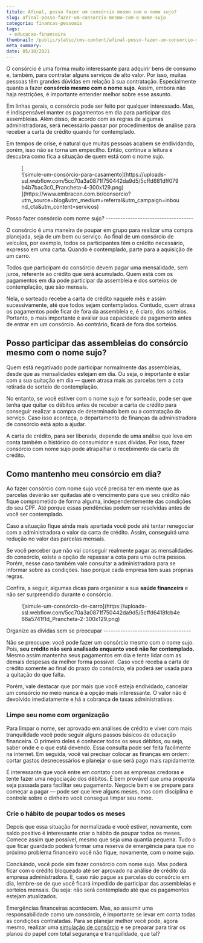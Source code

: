 ```yaml
---
titulo: Afinal, posso fazer um consórcio mesmo com o nome sujo?
slug: afinal-posso-fazer-um-consorcio-mesmo-com-o-nome-sujo
categoria: financas-pessoais
tags:
 - educacao-financeira
thumbnail: /public/static/cms-content/afinal-posso-fazer-um-consorcio-mesmo-com-o-nome-sujo.jpeg
meta_summary: 
date: 05/10/2021
---
```

O consórcio é uma forma muito interessante para adquirir bens de consumo e, também, para contratar alguns serviços de alto valor. Por isso, muitas pessoas têm grandes dúvidas em relação à sua contratação. Especialmente quanto a fazer **consórcio mesmo com o nome sujo**. Assim, embora não haja restrições, é importante entender melhor sobre esse assunto.

Em linhas gerais, o consórcio pode ser feito por qualquer interessado. Mas, é indispensável manter os pagamentos em dia para participar das assembleias. Além disso, de acordo com as regras de algumas administradoras, será necessário passar por procedimentos de análise para receber a carta de crédito quando for contemplado.

Em tempos de crise, é natural que muitas pessoas acabem se endividando, porém, isso não se torna um empecilho. Então, continue a leitura e descubra como fica a situação de quem está com o nome sujo.

<figure class="w-richtext-figure-type-image w-richtext-align-center">[<div>![simule-um-consórcio-para-casamento](https://uploads-ssl.webflow.com/5cc70a3a0871f750442da9d5/5cffd681dff079b4b7bac3c0_Prancheta-4-300x129.png)</div>](https://www.embracon.com.br/consorcio?utm_source=blog&utm_medium=referral&utm_campaign=inbound_cta&utm_content=servicos)</figure>Posso fazer consórcio com nome sujo?
------------------------------------

O consórcio é uma maneira de poupar em grupo para realizar uma compra planejada, seja de um bem ou serviço. Ao final de um consórcio de veículos, por exemplo, todos os participantes têm o crédito necessário, expresso em uma carta. Quando é contemplado, parte para a aquisição de um carro.

Todos que participam do consórcio devem pagar uma mensalidade, sem juros, referente ao crédito que será acumulado. Quem está com os pagamentos em dia pode participar da assembleia e dos sorteios de contemplação, que são mensais.

Nela, o sorteado recebe a carta de crédito naquele mês e assim sucessivamente, até que todos sejam contemplados. Contudo, quem atrasa os pagamentos pode ficar de fora da assembleia e, é claro, dos sorteios. Portanto, o mais importante é avaliar sua capacidade de pagamento antes de entrar em um consórcio. Ao contrário, ficará de fora dos sorteios.

Posso participar das assembleias do consórcio mesmo com o nome sujo?
--------------------------------------------------------------------

Quem está negativado pode participar normalmente das assembleias, desde que as mensalidades estejam em dia. Ou seja, o importante é estar com a sua quitação em dia — quem atrasa mais as parcelas tem a cota retirada do sorteio de contemplação.

No entanto, se você estiver com o nome sujo e for sorteado, pode ser que tenha que quitar os débitos antes de receber a carta de crédito para conseguir realizar a compra de determinado bem ou a contratação do serviço. Caso isso aconteça, o departamento de finanças da administradora de consórcio está apto a ajudar.

A carta de crédito, para ser liberada, depende de uma análise que leva em conta também o histórico do consumidor e suas dívidas. Por isso, fazer consórcio com nome sujo pode atrapalhar o recebimento da carta de crédito.

Como mantenho meu consórcio em dia?
-----------------------------------

Ao fazer consórcio com nome sujo você precisa ter em mente que as parcelas deverão ser quitadas até o vencimento para que seu crédito não fique comprometido de forma alguma, independentemente das condições do seu CPF. Até porque essas pendências podem ser resolvidas antes de você ser contemplado.

Caso a situação fique ainda mais apertada você pode até tentar renegociar com a administradora o valor da carta de crédito. Assim, conseguirá uma redução no valor das parcelas mensais.

Se você perceber que não vai conseguir realmente pagar as mensalidades do consórcio, existe a opção de repassar a cota para uma outra pessoa. Porém, nesse caso também vale consultar a administradora para se informar sobre as condições. Isso porque cada empresa tem suas próprias regras.

Confira, a seguir, algumas dicas para organizar a sua **saúde financeira** e não ser surpreendido durante o consórcio.

<figure class="w-richtext-figure-type-image w-richtext-align-center"><div>![simule-um-consórcio-de-carro](https://uploads-ssl.webflow.com/5cc70a3a0871f750442da9d5/5cffd6418fcb4e66a5741f1d_Prancheta-2-300x129.png)</div></figure>Organize as dívidas sem se preocupar
------------------------------------

Não se preocupe: você pode fazer um consórcio mesmo com o nome sujo. Pois, **seu crédito não será analisado enquanto você não for contemplado.**  Mesmo assim mantenha seus pagamentos em dia e tente lidar com as demais despesas da melhor forma possível. Caso você receba a carta de crédito somente ao final do prazo do consórcio, ela poderá ser usada para a quitação do que falta.

Porém, vale destacar que por mais que você esteja endividado, cancelar um consórcio no meio nunca é a opção mais interessante. O valor não é devolvido imediatamente e há a cobrança de taxas administrativas.

### Limpe seu nome com organização

Para limpar o nome, ser aprovado em análises de crédito e viver com mais tranquilidade você pode seguir alguns passos básicos de educação financeira. O primeiro deles é conhecer todos os seus débitos, ou seja, saber onde e o que está devendo. Essa consulta pode ser feita facilmente na internet. Em seguida, você vai precisar colocar as finanças em ordem: cortar gastos desnecessários e planejar o que será pago mais rapidamente.

É interessante que você entre em contato com as empresas credoras e tente fazer uma negociação dos débitos. É bem provável que uma proposta seja passada para facilitar seu pagamento. Negocie bem e se prepare para começar a pagar — pode ser que leve alguns meses, mas com disciplina e controle sobre o dinheiro você consegue limpar seu nome.

### Crie o hábito de poupar todos os meses

Depois que essa situação for normalizada e você estiver, novamente, com saldo positivo é interessante criar o hábito de poupar todos os meses. Comece assim que possível, mesmo que seja uma quantia pequena. Tudo o que ficar guardado poderá formar uma reserva de emergência para que no próximo problema financeiro você não fique, novamente, com o nome sujo.

Concluindo, você pode sim fazer consórcio com nome sujo. Mas poderá ficar com o crédito bloqueado até ser aprovado na análise de crédito da empresa administradora. E, caso não pague as parcelas do consórcio em dia, lembre-se de que você ficará impedido de participar das assembleias e sorteios mensais. Ou seja: não será contemplado até que os pagamentos estejam atualizados.

Emergências financeiras acontecem. Mas, ao assumir uma responsabilidade como um consórcio, é importante se levar em conta todas as condições contratadas. Para se planejar melhor você pode, agora mesmo, realizar uma [simulação de consórcio](https://www.embracon.com.br/ecommerce) e se preparar para tirar os planos do papel com total segurança e tranquilidade, que tal?

